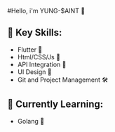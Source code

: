#Hello, i'm YUNG-$AINT 👋

## 🚀 Key Skills: 
 - Flutter 📱
 - Html/CSS/Js 🔗
 - API Integration 🔌
 - UI Design 🎨
 - Git and Project Management 🛠


## 📖 Currently Learning:

  - Golang 🔧
